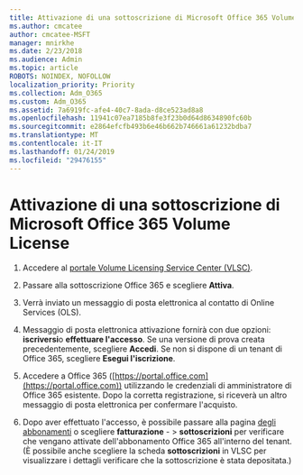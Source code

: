 ```yaml
---
title: Attivazione di una sottoscrizione di Microsoft Office 365 Volume License
ms.author: cmcatee
author: cmcatee-MSFT
manager: mnirkhe
ms.date: 2/23/2018
ms.audience: Admin
ms.topic: article
ROBOTS: NOINDEX, NOFOLLOW
localization_priority: Priority
ms.collection: Adm_O365
ms.custom: Adm_O365
ms.assetid: 7a6919fc-afe4-40c7-8ada-d8ce523ad8a8
ms.openlocfilehash: 11941c07ea7185b8fe3f23b0d64d8634890fc60b
ms.sourcegitcommit: e2864efcfb493b6e46b662b746661a61232bdba7
ms.translationtype: MT
ms.contentlocale: it-IT
ms.lasthandoff: 01/24/2019
ms.locfileid: "29476155"
---
```

# <a name="activating-a-microsoft-office-365-volume-license-subscription"></a>Attivazione di una sottoscrizione di Microsoft Office 365 Volume License

1. Accedere al [portale Volume Licensing Service Center (VLSC)](http://go.microsoft.com/fwlink/p/?LinkId=329762).
    
2. Passare alla sottoscrizione Office 365 e scegliere **Attiva**.
    
3. Verrà inviato un messaggio di posta elettronica al contatto di Online Services (OLS).
    
4. Messaggio di posta elettronica attivazione fornirà con due opzioni: **iscriversi**o **effettuare l'accesso**. Se una versione di prova creata precedentemente, scegliere **Accedi**. Se non si dispone di un tenant di Office 365, scegliere **Esegui l'iscrizione**.
    
5. Accedere a Office 365 ([https://portal.office.com](https://portal.office.com)) utilizzando le credenziali di amministratore di Office 365 esistente. Dopo la corretta registrazione, si riceverà un altro messaggio di posta elettronica per confermare l'acquisto.
    
6. Dopo aver effettuato l'accesso, è possibile passare alla pagina [degli abbonamenti](https://go.microsoft.com/fwlink/p/?linkid=842054) o scegliere **fatturazione**  - \> **sottoscrizioni** per verificare che vengano attivate dell'abbonamento Office 365 all'interno del tenant. (È possibile anche scegliere la scheda **sottoscrizioni** in VLSC per visualizzare i dettagli verificare che la sottoscrizione è stata depositata.) 
    


